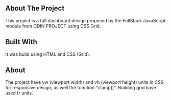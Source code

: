 ## About The Project
  This project is a full dashboard design proposed by the FullStack JavaScript module from ODIN PROJECT using CSS Grid.


## Built With
  It was build using HTML and CSS (Grid).

## About
  The project have vw (viewport width) and vh (viewport height) units in CSS for responsive design, as well the function "clamp()".
  Building grid have used fr units.
  
  
